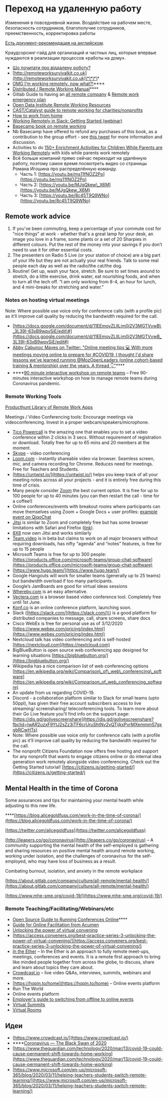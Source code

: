 # Переход на удаленную работу

Изменения в повседневной жизни. Воздействие на рабочем месте, безопасность сотрудников, благополучие сотрудников, преемственность, корректировка работы

[Есть документ-рекомендация на английском](https://iccwbo.org/publication/coronavirus-guidelines-for-business/).

Краудсорсинг-гайд для организаций и частных лиц, которые впервые нуждаются в реализации процессов «работы на дому».

* [Що почитати про віддалену роботу?](https://www.notion.so/8aae91ba856c492b863dc07a87ac1a0d)
* [http://remoteworksurvivalkit.co.uk](http://remoteworksurvivakit.co.uk)\*\*\*\*
* [OMG I’m working remotely, now what?!](http://omgwfh.com)\*\*\*\*
* [Distributed / Remote Working Manual](https://edgeryders.eu/t/distributed-collaboration-manual/11263)\*\*\*\*
* Gitlab Guide to having an [all remote company](https://about.gitlab.com/company/culture/all-remote/guide/) & [Remote work emergency plan](https://about.gitlab.com/company/culture/all-remote/remote-work-emergency-plan/)
* [Open Data Institute Remote Working Resources](https://docs.google.com/document/d/10TkXOjKVHFwuApo4v2eEbgVVE1l0mf5gOKG8F6T7TO0/edit#heading=h.3fngvdcfo2cs)
* [CAST/Catalyst guide to remote working for charities/nonprofits](https://www.civilsociety.co.uk/voices/how-to-work-remotely-in-a-time-of-coronavirus.html)
* [How to work from home](www.theverge.com/2020/3/11/21171349/remote-work-how-to-home-coronavirus-quarantine-productivity-tips)
* [Working Remotely in Slack: Getting Started \(webinar\)](https://slack.com/events/webinars/working-remotely-in-slack-getting-started)
* [Basecamp book on remote working](https://basecamp.com/books/remote)
* Nb Basecamp have offered to refund any purchases of this book, as a contribution to the group effort - see [this tweet](https://twitter.com/jasonfried/status/1237773562322259970) for more information and discussion. 
* Activities to do [150+ Enrichment Activities for Children While Parents are Working Remotely](https://docs.google.com/spreadsheets/d/1KCFnWreu4v7VoO3NbgP-Qcq2LyE1FvliYSoiTLRY7Qg/edit?usp=sharing) with kids while parents work remotely
* Всё больше компаний прямо сейчас переходит на удалённую работу, поэтому самое время посмотреть видео со страницы Романа Игошина про распределённую команду.
  * Часть 1: [https://youtu.be/ms11fNOZ2Po](https://youtu.be/ms11fNOZ2Po)
  * Часть 2: [https://youtu.be/MJgQkew\_X6M](https://youtu.be/MJgQkew_X6M)
  * Часть 3: [https://youtu.be/8c45T9Q9WNo](https://youtu.be/8c45T9Q9WNo)

## **Remote work advice**

1. If you've been commuting, keep a percentage of your commute cost for "nice things" at work - whether that's a great lamp for your desk, an image you love in a frame, some plants or a set of 20 Sharpies in different colours. Put the rest of the money into your savings if you don’t need to use it for other essential costs.
2. The presenters on Radio 5 Live \(or your station of choice\) are a big part of your life but they are not actually your real friends. Talk to some real people each day as well as the radio/the cat/the dog.
3. Routine! Get up, wash your face, stretch. Be sure to set times around to stretch, do a little exercise, drink water, eat nourishing foods, and when to turn all the tech off. “I am only working from 8-4, an hour for lunch, and 4 mini-breaks for stretching and water.”

### Notes on hosting virtual meetings

Note: Where possible use voice only for conference calls \(with a profile pic\) as it’ll improve call quality by reducing the bandwidth required for the call.

* [https://docs.google.com/document/d/11EEmovZLlILjm0j2V3MGTVvwB\_3L39I-63xB9wpvSiE/edit\#](https://docs.google.com/document/d/11EEmovZLlILjm0j2V3MGTVvwB_3L39I-63xB9wpvSiE/edit#)
* [Abby Cabunoc Mayes on Twitter: "Online meeting tips 💻 With more meetings moving online to prepare for \#COVID19, I thought I'd share lessons we've learned running @MozOpenLeaders \(online cohort-based training & mentorship\) over the years. A thread 👇"](https://twitter.com/abbycabs/status/1237001927734542341)\*\*\*\*
* \*\*\*\*[90 minute interactive workshop on remote teams](https://www.daoleadership.com/managingremoteworkforce/) – Free 90-minutes interactive workshop on how to manage remote teams during Coronavirus pandemic.

### **Remote Working Tools**

[Producthunt Library of Remote Work Apps](https://www.producthunt.com/e/remote-apps)

Meetings / Video Conferencing tools: Encourage meetings via videoconferencing. Invest in a proper webcam/speakers/microphone.

* [Tico Powercall](https://tico.chat/powercall) is the amazing one that enables you to set a video conference within 2 clicks in 3 secs. Without requirement of registration or download. Totally free for up to 65 mins and 20 members at the moment.
* [Skype](https://www.skype.com/en/) - video conferencing
* [Loom.com](https://www.loom.com/) - instantly shareable video via browser. Seamless screen, mic, and camera recording for Chrome. Reduces need for meetings. Free for Teachers and Students.
* [https://untwist.io/](https://untwist.io/) helps you keep track of all your meeting notes across all your projects - and it is entirely free during this time of crisis. 
* Many people consider [Zoom](https://zoom.us) the best current option. It is free for up to 100 people for up to 40 minutes \(you can then restart the call - time for a coffee!\)
* Online conferences/events with breakout rooms where participants can move themselves using Zoom + Google Docs + user profiles: [example event on QiqoChat](https://qiqochat.com/e/bfAzdiJjsPpomrZWrbhELQzJk)
* [Jitsi](http://jitsi.org) is similar to Zoom and completely free but has some browser limitations with Safari and Firefox \([link](https://github.com/jitsi/lib-jitsi-meet/blob/fa24ac5289c5e73b2f5d4fe005cef8f9cfff8268/modules/browser/capabilities.json)\).
* [8X8](http://8x8.com) now own Jitsi and works similarly
* [Team.video](https://team.video) is in beta but claims to work on all major browsers without requiring downloads, has nifty “agenda” and “notes” features, is free for up to 15 people
* Microsoft Teams is free for up to 300 people: [https://products.office.com/microsoft-teams/group-chat-software](https://products.office.com/microsoft-teams/group-chat-software)
* [https://www.hugo.team/](https://www.hugo.team/)
* Google Hangouts will work for smaller teams \(generally up to 25 teams\) but bandwidth overload if too many participants.
* Google’s JamBoards are good for virtual ideas sessions
* [Whereby.com](https://whereby.com/) is an easy alternative.
* [Vectera.com](https://www.vectera.com/) is a browser based video conference tool. Completely free until 1st June.
* [Konf.co](https://konf.co) is an online conference platform, launching soon.
* Slack \([https://slack.com/](https://slack.com/)\) is a good platform for distributed companies to message, call, share screens, share docs 
* Cisco WebEx is free for personal use as of 3/12/2020 [https://www.webex.com/pricing/index.html](https://www.webex.com/pricing/index.html) 
* Nextcloud talk has video conferencing and is self-hosted [https://nextcloud.com](https://nextcloud.com) 
* BigBlueButton is open source web conferencing app designed for learning situations  [https://bigbluebutton.org/](https://bigbluebutton.org/) 
* Wikipedia has a nice comparison list of web conferencing options [https://en.wikipedia.org/wiki/Comparison\_of\_web\_conferencing\_software](https://en.wikipedia.org/wiki/Comparison_of_web_conferencing_software) 
* An update from us regarding COVID-19.
* Discord - a collaboration platform similar to Slack for small teams \(upto 50ppl\), has given their free account subscribers access to live streaming/ screensharing/ teleconferencing tools. To learn more about their Go Live feature you’ll find info on the support page: [https://dis.gd/golivescreenshare](https://dis.gd/golivescreenshare?fbclid=IwAR2uzxF9YtJ2sZz3iTF6crUruShtNv2vQTijkxPvrMXemmmS7gxgbRCwHTs)
* Note: Where possible use voice only for conference calls \(with a profile pic\) as it’ll improve call quality by reducing the bandwidth required for the call.
* The nonprofit Citizens Foundation now offers free hosting and support for any nonprofit that wants to engage citizens online or do internal idea generation work remotely alongside video conferencing. Check out the Getting Started tutorial! [https://citizens.is/getting-started/](https://citizens.is/getting-started/)

## **Mental Health in the time of Corona**

Some assurances and tips for maintaining your mental health while adjusting to this new life.

\*\*\*\*[https://blog.alicegoldfuss.com/work-in-the-time-of-corona/](https://blog.alicegoldfuss.com/work-in-the-time-of-corona/)

[https://twitter.com/alicegoldfuss](https://twitter.com/alicegoldfuss)

[http://leapers.co/go/coronavirus](http://leapers.co/go/coronavirus) – A community supporting the mental health of the self-employed is gathering and sharing resources on positive mental health around remote working, working under isolation, and the challenges of coronavirus for the self-employed, who may have loss of business as a result.

Combating burnout, isolation, and anxiety in the remote workplace

[https://about.gitlab.com/company/culture/all-remote/mental-health/](https://about.gitlab.com/company/culture/all-remote/mental-health/)

[https://www.mhe-sme.org/covid-19/](https://www.mhe-sme.org/covid-19/) 

### **Remote Teaching/Facilitating/Webinars/etc**

* [Open Source Guide to Running Conferences Online](https://www.taxjustice.net/2020/03/05/lessons-learned-from-organising-our-first-virtual-conference/)\*\*\*\*
* [Guide for Online Facilitation from Acumen](https://docs.google.com/document/d/17aRkZbsQtojvitvhVjFxNeByJyS9Ht0UDUbIVv4FMLY/edit#heading=h.kn2blnv7nhky)
* [Unlocking the power of virtual convening](https://access.conveners.org/best-practice-series-3-unlocking-the-power-of-virtual-convening/)
* [https://access.conveners.org/best-practice-series-3-unlocking-the-power-of-virtual-convening/](https://access.conveners.org/best-practice-series-3-unlocking-the-power-of-virtual-convening/)
* [In the Ether](https://intheether.xyz/) – In the Ether is an approach to fully remote meet-ups, meetings, conferences and events. It is a remote first approach to bring like minded people together from across the globe, to discuss, share and learn about topics they care about.
* [Crowdcast.io](https://www.crowdcast.io/) – live video Q&As, interviews, summits, webinars and more.
* [https://hopin.to/home](https://hopin.to/home) – Online events platform
* Run The World
* Online events platform
* [Employer's guide to switching from offline to online events](https://empower.agency/offline-event-into-online-virtual-conference/)
* [Virtual Summits](https://digileaders.com/its-time-for-a-virtual-summit/)
* [Virtual Rooms](https://hubs.mozilla.com)

## 

## Идеи

* [https://www.crowdcast.io/](https://www.crowdcast.io/)
* \*\*\*\*[Coronavirus — The Black Swan of 2020](https://angel.co/re/story/13514)
* [https://www.theguardian.com/technology/2020/mar/13/covid-19-could-cause-permanent-shift-towards-home-working](https://www.theguardian.com/technology/2020/mar/13/covid-19-could-cause-permanent-shift-towards-home-working)
* [https://www.microsoft.com/en-us/microsoft-365/blog/2020/03/11/helping-teachers-students-switch-remote-learning/](https://www.microsoft.com/en-us/microsoft-365/blog/2020/03/11/helping-teachers-students-switch-remote-learning/)

